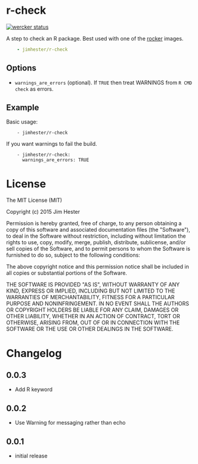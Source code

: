 # r-check
[![wercker status](https://app.wercker.com/status/609d79a6bea8ae1ebb8ac4418fca9202/s "wercker status")](https://app.wercker.com/project/bykey/609d79a6bea8ae1ebb8ac4418fca9202)

A step to check an R package.  Best used with one of the
[rocker](https://registry.hub.docker.com/repos/rocker/) images.

```yaml
    - jimhester/r-check
```

## Options

* `warnings_are_errors` (optional). If `TRUE` then treat WARNINGS from `R CMD
  check` as errors.

## Example

Basic usage:
```
    - jimhester/r-check
```

If you want warnings to fail the build.

```
    - jimhester/r-check:
      warnings_are_errors: TRUE
```

# License

The MIT License (MIT)

Copyright (c) 2015 Jim Hester

Permission is hereby granted, free of charge, to any person obtaining a copy of
this software and associated documentation files (the "Software"), to deal in
the Software without restriction, including without limitation the rights to
use, copy, modify, merge, publish, distribute, sublicense, and/or sell copies of
the Software, and to permit persons to whom the Software is furnished to do so,
subject to the following conditions:

The above copyright notice and this permission notice shall be included in all
copies or substantial portions of the Software.

THE SOFTWARE IS PROVIDED "AS IS", WITHOUT WARRANTY OF ANY KIND, EXPRESS OR
IMPLIED, INCLUDING BUT NOT LIMITED TO THE WARRANTIES OF MERCHANTABILITY, FITNESS
FOR A PARTICULAR PURPOSE AND NONINFRINGEMENT. IN NO EVENT SHALL THE AUTHORS OR
COPYRIGHT HOLDERS BE LIABLE FOR ANY CLAIM, DAMAGES OR OTHER LIABILITY, WHETHER
IN AN ACTION OF CONTRACT, TORT OR OTHERWISE, ARISING FROM, OUT OF OR IN
CONNECTION WITH THE SOFTWARE OR THE USE OR OTHER DEALINGS IN THE SOFTWARE.

# Changelog

## 0.0.3
- Add R keyword

## 0.0.2
- Use Warning for messaging rather than echo

## 0.0.1
- initial release
